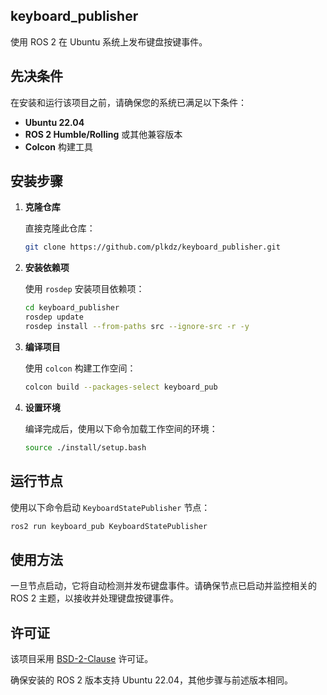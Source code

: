 
## keyboard_publisher

使用 ROS 2 在 Ubuntu 系统上发布键盘按键事件。

## 先决条件

在安装和运行该项目之前，请确保您的系统已满足以下条件：

- **Ubuntu 22.04**
- **ROS 2 Humble/Rolling** 或其他兼容版本
- **Colcon** 构建工具

## 安装步骤

1. **克隆仓库**

   直接克隆此仓库：

   ```bash
   git clone https://github.com/plkdz/keyboard_publisher.git
   ```

2. **安装依赖项**

   使用 `rosdep` 安装项目依赖项：

   ```bash
   cd keyboard_publisher
   rosdep update
   rosdep install --from-paths src --ignore-src -r -y
   ```

3. **编译项目**

   使用 `colcon` 构建工作空间：

   ```bash
   colcon build --packages-select keyboard_pub
   ```

4. **设置环境**

   编译完成后，使用以下命令加载工作空间的环境：

   ```bash
   source ./install/setup.bash
   ```

## 运行节点

使用以下命令启动 `KeyboardStatePublisher` 节点：

```bash
ros2 run keyboard_pub KeyboardStatePublisher
```

## 使用方法

一旦节点启动，它将自动检测并发布键盘事件。请确保节点已启动并监控相关的 ROS 2 主题，以接收并处理键盘按键事件。

## 许可证

该项目采用 [BSD-2-Clause](LICENSE) 许可证。

确保安装的 ROS 2 版本支持 Ubuntu 22.04，其他步骤与前述版本相同。
